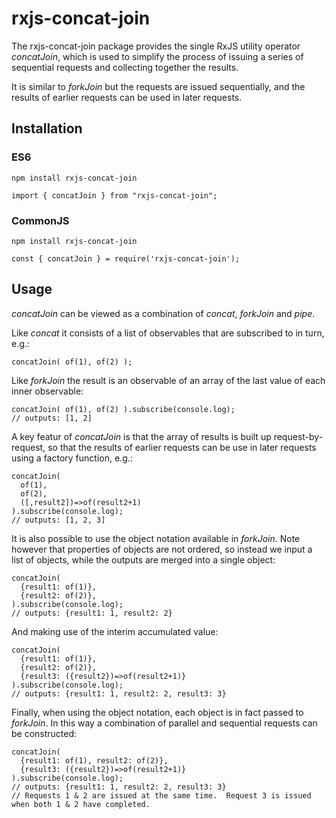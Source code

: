# rxjs-concat-join

The rxjs-concat-join package provides the single RxJS utility operator *concatJoin*, which is used to simplify the 
process of issuing a series of sequential requests and collecting together the results.

It is similar to *forkJoin* but the requests are issued sequentially, and the results of earlier requests can 
be used in later requests.

## Installation

### ES6
```
npm install rxjs-concat-join
```
```
import { concatJoin } from "rxjs-concat-join";
```

### CommonJS
```
npm install rxjs-concat-join
```
```
const { concatJoin } = require('rxjs-concat-join');
```

## Usage

*concatJoin* can be viewed as a combination of *concat*, *forkJoin* and *pipe*.

Like *concat* it consists of a list of observables that are subscribed to in turn, e.g.:
```
concatJoin( of(1), of(2) );
```

Like *forkJoin* the result is an observable of an array of the last value of each inner observable:  
```
concatJoin( of(1), of(2) ).subscribe(console.log);
// outputs: [1, 2]
```

A key featur of *concatJoin* is that the array of results is built up request-by-request, so that the 
results of earlier requests can be use in later requests using a factory function, e.g.:
```
concatJoin(
  of(1), 
  of(2), 
  ([,result2])=>of(result2+1)
).subscribe(console.log);
// outputs: [1, 2, 3] 
```

It is also possible to use the object notation available in *forkJoin*. Note however that properties of objects 
are not ordered, so instead we input a list of objects, while the outputs are merged into a single object:
```
concatJoin(
  {result1: of(1)}, 
  {result2: of(2)}, 
).subscribe(console.log);
// outputs: {result1: 1, result2: 2} 
```

And making use of the interim accumulated value:
```
concatJoin(
  {result1: of(1)}, 
  {result2: of(2)}, 
  {result3: ({result2})=>of(result2+1)}
).subscribe(console.log);
// outputs: {result1: 1, result2: 2, result3: 3} 
```

Finally, when using the object notation, each object is in fact passed to *forkJoin*.  In this way 
a combination of parallel and sequential requests can be constructed:
```
concatJoin(
  {result1: of(1), result2: of(2)}, 
  {result3: ({result2})=>of(result2+1)}
).subscribe(console.log);
// outputs: {result1: 1, result2: 2, result3: 3} 
// Requests 1 & 2 are issued at the same time.  Request 3 is issued when both 1 & 2 have completed. 
```
